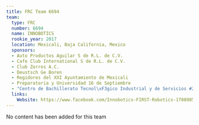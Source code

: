 ```yaml
---
title: FRC Team 6694
team:
  type: FRC
  number: 6694
  name: INNOBOTICS
  rookie_year: 2017
  location: Mexicali, Baja California, Mexico
  sponsors:
  - Auto Productos Aguilar S de R.L. de C.V.
  - Cafe Club International S de R.L. de C.V.
  - Club Zorros A.C.
  - Deustsch Ge Boren
  - Regidores del XXI Ayuntamiento de Mexicali
  - Preparatoria y Universidad 16 de Septiembre
  - "Centro de Bachillerato Tecnol\xF3gico Industrial y de Servicios #21 ( CBTIS 21)"
  links:
    Website: https://www.facebook.com/Innobotics-FIRST-Robotics-1708905749429805/?fref=ts
---
```


No content has been added for this team